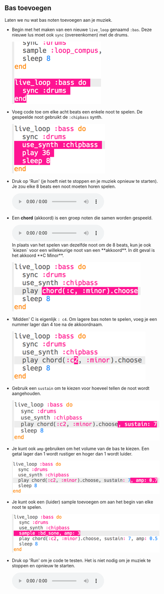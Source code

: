 ## Bas toevoegen

Laten we nu wat bas noten toevoegen aan je muziek.

+ Begin met het maken van een nieuwe `live_loop` genaamd `:bas`. Deze nieuwe lus moet ook `sync` (overeenkomen) met de drums.
    
    ![screenshot](images/dj-bass-loop.png)

+ Voeg code toe om elke acht beats een enkele noot te spelen. De gespeelde noot gebruikt de `:chipbass` synth.
    
    ![screenshot](images/dj-bass-note.png)

+ Druk op 'Run' (je hoeft niet te stoppen en je muziek opnieuw te starten). Je zou elke 8 beats een noot moeten horen spelen.
    
    <div id="audio-preview" class="pdf-hidden">
      <audio controls preload> <source src="resources/bass-single.mp3" type="audio/mpeg"> Je browser ondersteunt het element <code>audio</code> niet. </audio>
    </div>
+ Een **chord** (akkoord) is een groep noten die samen worden gespeeld.
    
    <div id="audio-preview" class="pdf-hidden">
      <audio controls preload> <source src="resources/chord.mp3" type="audio/mpeg"> Je browser ondersteunt het element <code>audio</code> niet. </audio>
    </div>
    In plaats van het spelen van dezelfde noot om de 8 beats, kun je ook `kiezen` voor een willekeurige noot van een **akkoord**. In dit geval is het akkoord **C Minor**.
    
    ![screenshot](images/dj-bass-random-note.png)

+ 'Midden' C is eigenlijk `: c4`. Om lagere bas noten te spelen, voeg je een nummer lager dan 4 toe na de akkoordnaam.
    
    ![screenshot](images/dj-bass-lower-note.png)

+ Gebruik een `sustain` om te kiezen voor hoeveel tellen de noot wordt aangehouden.
    
    ![screenshot](images/dj-bass-longer-note.png)

+ Je kunt ook `amp` gebruiken om het volume van de bas te kiezen. Een getal lager dan 1 wordt rustiger en hoger dan 1 wordt luider.
    
    ![screenshot](images/dj-bass-amp.png)

+ Je kunt ook een (luider) sample toevoegen om aan het begin van elke noot te spelen.
    
    ![screenshot](images/dj-bass-sample.png)

+ Druk op 'Run' om je code te testen. Het is niet nodig om je muziek te stoppen en opnieuw te starten.
    
    <div id="audio-preview" class="pdf-hidden">
      <audio controls preload> <source src="resources/bass.mp3" type="audio/mpeg"> Je browser ondersteunt het element <code>audio</code> niet. </audio>
    </div>